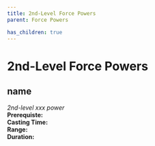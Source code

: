 ```yaml
---
title: 2nd-Level Force Powers
parent: Force Powers

has_children: true
---
```

# 2nd-Level Force Powers

## name	
*2nd-level xxx power*
<br>**Prerequiste:** 
<br>**Casting Time:** 
<br>**Range:** 
<br>**Duration:** 
